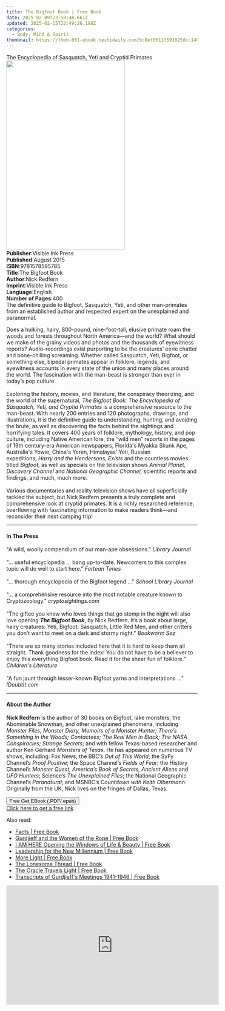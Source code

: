 ```yaml
---
title: The Bigfoot Book | Free Book
date: 2025-02-09T23:50:48.661Z
updated: 2025-02-15T22:49:26.198Z
categories:
  - Body, Mind & Spirit
thumbnail: https://thmb-001-ebook.techidaily.com/bc8ef0011f591825dcc140a548018fd383373d4f81c0840d9759643e6e21e9a8.jpg
---
```

<main id="book-container">
  <div class="flex flex-col">
    <div class="book-brief flex-1 py-6 px-4 sm:p-6 md:py-10 md:px-8">
      <!-- brief-->
      <div class="book-brief-main">
        The Encyclopedia of Sasquatch, Yeti and Cryptid Primates
      </div>
    </div>
    <div
      class="book-meta-info flex-1 grid gap-4 col-start-1 col-end-3 row-start-1 sm:mb-6 sm:grid-cols-4 lg:gap-6 lg:col-start-2 lg:row-end-6 lg:row-span-6 lg:mb-0"
    >
      <div
        class="book-meta-info-left place-content-center mt-4 p-4 text-sm leading-6 col-start-2 col-span-2 dark:text-slate-400"
      >
        <img
          class="w-full h-500 object-cover rounded-lg sm:h-255 sm:col-span-2 lg:col-span-full"
          src="https://img-001-ebook.techidaily.com/5dc79cd60eb58eafa8ac43122b17b4b03755273d6ce3d5e7cd6cea65d5e46fee.jpg"
          alt=""
          width="312"
          height="500"
        />
      </div>
      <div
        class="book-meta-info-right mt-2 col-start-1 row-start-2 col-span-3 self-center"
      >
        <!-- meta data  -->
        <div class="flex flex-col px-4 md:px-8">
          <div class="flex-1">
            <strong>Publisher</strong>:<span class="px-2"
              >Visible Ink Press</span
            >
          </div>
          <div class="flex-1">
            <strong>Published</strong>:<span class="px-2">August 2015</span>
          </div>
          <div class="flex-1">
            <strong>ISBN</strong>:<span class="px-2">9781578595785</span>
          </div>
          <div class="flex-1">
            <strong>Title</strong>:<span class="px-2">The Bigfoot Book</span>
          </div>
          <div class="flex-1">
            <strong>Author</strong>:<span class="px-2">Nick Redfern</span>
          </div>
          <div class="flex-1">
            <strong>Imprint</strong>:<span class="px-2">Visible Ink Press</span>
          </div>
          <div class="flex-1">
            <strong>Language</strong>:<span class="px-2">English</span>
          </div>
          <div class="flex-1">
            <strong>Number of Pages</strong>:<span class="px-2">400</span>
          </div>
        </div>
      </div>
    </div>
    <div class="book-description flex-1 py-6 px-4 sm:p-6 md:py-10 md:px-8">
      <div class="book-description-main">
        <div accordion-content="" id="description">
          <span
            >The definitive guide to Bigfoot, Sasquatch, Yeti, and other
            man-primates from an established author and respected expert on the
            unexplained and paranormal.</span
          >
          <p>
            Does a hulking, hairy, 800-pound, nine-foot-tall, elusive primate
            roam the woods and forests throughout North America—and the world?
            What should we make of the grainy videos and photos and the
            thousands of eyewitness reports? Audio-recordings exist purporting
            to be the creatures’ eerie chatter and bone-chilling screaming.
            Whether called Sasquatch, Yeti, Bigfoot, or something else, bipedal
            primates appear in folklore, legends, and eyewitness accounts in
            every state of the union and many places around the world. The
            fascination with the man-beast is stronger than ever in today’s pop
            culture.<br /><br />Exploring the history, movies, and literature,
            the conspiracy theorizing, and the world of the
            supernatural,&nbsp;<span
              ><i
                >The Bigfoot Book: The Encyclopedia of Sasquatch, Yeti, and
                Cryptid Primates</i
              ></span
            >&nbsp;is a comprehensive resource to the man-beast. With
            nearly&nbsp;<span>200 entries</span>&nbsp;and 120 photographs,
            drawings, and illustrations, it is the definitive guide to
            understanding, hunting, and avoiding the brute, as well as
            discovering the facts behind the sightings and horrifying tales. It
            covers 400 years of folklore, mythology, history, and pop culture,
            including Native American lore, the “wild men” reports in the pages
            of 19th century-era American newspapers, Florida's Myakka Skunk Ape,
            Australia's Yowie, China's Yeren, Himalayas’ Yeti, Russian
            expeditions,&nbsp;<i>Harry and the Hendersons</i
            >,&nbsp;<i>Exists</i>&nbsp;and the countless movies
            titled&nbsp;<i>Bigfoot</i>, as well as specials on the television
            shows&nbsp;<i>Animal Planet, Discovery Channel</i>&nbsp;and&nbsp;<i
              >National Geographic Channel,</i
            >&nbsp;scientific reports and findings, and much, much more.<br /><br />Various
            documentaries and reality television shows have all superficially
            tackled the subject, but Nick Redfern presents a truly complete and
            comprehensive look at cryptid primates. It is a richly researched
            reference, overflowing with fascinating information to make readers
            think—and reconsider their next camping trip!
          </p>
        </div>
        <div class="accordion-fader"></div>
      </div>
    </div>
    <div class="book-excerpts flex-1 py-6 px-4 sm:p-6 md:py-10 md:px-8">
      <!-- excerpts-->
      <div class="book-excerpts-main">
        <hr />
        <h4 class="placeholder placeholder-heading">
          <span>In The Press</span>
        </h4>
        <p>
          "A wild, woolly compendium of our man-ape obsessions."
          <i>Library Journal</i><br /><br />"... useful encyclopedia ... bang
          up-to-date. Newcomers to this complex topic will do well to start
          here." <i>Fortean Times</i><br /><br />"... thorough encyclopedia of
          the Bigfoot legend ..." <i>School Library Journal</i><br /><br />"...
          a comprehensive resource into the most notable creature known to
          Cryptozoology." <i>cryptosightings.com</i><br /><br />"The giftee you
          know who loves things that go stomp in the night will also love
          opening <i><b>The Bigfoot Book</b></i
          >, by Nick Redfern. It’s a book about large, hairy creatures: Yeti,
          Bigfoot, Sasquatch, Little Red Men, and other critters you don’t want
          to meet on a dark and stormy night." <i>Bookworm Sez</i
          ><br /><br />"There are so many stories included here that it is hard
          to keep them all straight. Thank goodness for the index! You do not
          have to be a believer to enjoy this everything Bigfoot book. Read it
          for the sheer fun of folklore." <i>Children's Literature</i
          ><br /><br />"A fun jaunt through lesser-known Bigfoot yarns and
          interpretations ..." <i>IDoubtIt.com</i>
        </p>
      </div>
    </div>
    <div class="book-about-author flex-1 py-6 px-4 sm:p-6 md:py-10 md:px-8">
      <!-- about author-->
      <div class="book-main-author-main">
        <hr />
        <h4 class="placeholder placeholder-heading">
          <span>About the Author</span>
        </h4>
        <p>
          <b>Nick Redfern</b> is the author of 30 books on Bigfoot, lake
          monsters, the Abominable Snowman, and other unexplained phenomena,
          including
          <i
            >Monster Files, Monster Diary, Memoirs of a Monster Hunter; There’s
            Something in the Woods; Contactees; The Real Men in Black; The NASA
            Conspiracies; Strange Secrets</i
          >; and with fellow Texas-based researcher and author Ken Gerhard
          <i>Monsters of Texas</i>. He has appeared on numerous TV shows,
          including: Fox News; the BBC’s <i>Out of This World</i>; the SyFy
          Channel’s <i>Proof Positive</i>; the Space Channel’s
          <i>Fields of Fear</i>; the History Channel’s
          <i>Monster Quest, America’s Book of Secrets, Ancient Aliens</i> and
          <i>UFO Hunters</i>; Science’s <i>The Unexplained Files</i>; the
          National Geographic Channel’s <i>Paranatural</i>; and MSNBC’s
          <i>Countdown with Keith Olbermann</i>. Originally from the UK, Nick
          lives on the fringes of Dallas, Texas.<br />
        </p>
      </div>
    </div>
    <div class="book-free-get flex-1 py-6 px-4 sm:p-6 md:py-10 md:px-8">
      <button
        id="btn-free-get"
        class="bg-blue-500 hover:bg-blue-700 text-white font-bold py-2 px-4 rounded"
      >
        Free Get EBook (.PDF/.epub)
      </button>
      <div id="countdown-display" class="px-2 text-lg mt-2"></div>
      <a
        id="free-link"
        class="hidden bg-blue-500 hover:bg-blue-700 text-white font-bold py-2 px-4 rounded"
        href="https://www.ebooks.com/en-us/book/96489620/the-bigfoot-book/nick-redfern/"
        target="_blank"
        >Click here to get a free link</a
      >
    </div>
    <script>
      let countdownTime = 0;
      let countdownInterval = null;
      document
        .getElementById('btn-free-get')
        .addEventListener('click', startCountdown);
      function startCountdown() {
        countdownTime = new Date().getTime() + 60000 * 3;
        countdownInterval = setInterval(updateCountdown, 1000);
        document.getElementById('btn-free-get').disabled = true;
        document
          .getElementById('btn-free-get')
          .classList.add('bg-gray-500', 'cursor-not-allowed');
      }
      function updateCountdown() {
        let currentTime = new Date().getTime();
        let timeLeft = countdownTime - currentTime;
        let secondsLeft = Math.floor(timeLeft / 1000);
        document.getElementById('countdown-display').innerHTML =
          `Remaining time: ${secondsLeft} seconds.`;
        if (secondsLeft <= 0) {
          clearInterval(countdownInterval);
          document.getElementById('btn-free-get').classList.add('hidden');
          document.getElementById('free-link').classList.remove('hidden');
          document.getElementById('countdown-display').innerHTML = '';
        }
      }
    </script>
  </div>
</main>

<ins class="adsbygoogle"
      style="display:block"
      data-ad-client="ca-pub-7571918770474297"
      data-ad-slot="8358498916"
      data-ad-format="auto"
      data-full-width-responsive="true"></ins>
    

<span class="atpl-alsoreadstyle">Also read:</span>
<div><ul>
<li><a href="https://novels-ebooks.techidaily.com/210185735-9781908421418-facts/"><u>Facts | Free Book</u></a></li>
<li><a href="https://novels-ebooks.techidaily.com/210185874-9781914269011-gurdjieff-and-the-women-of-the-rope/"><u>Gurdjieff and the Women of the Rope | Free Book</u></a></li>
<li><a href="https://novels-ebooks.techidaily.com/210185858-9781912517114-i-am-here-opening-the-windows-of-life-amp-beauty/"><u>I AM HERE Opening the Windows of Life &amp; Beauty | Free Book</u></a></li>
<li><a href="https://novels-ebooks.techidaily.com/210185767-9780648886907-leadership-for-the-new-millennium/"><u>Leadership for the New Millennium | Free Book</u></a></li>
<li><a href="https://novels-ebooks.techidaily.com/210185791-9781908421456-more-light/"><u>More Light | Free Book</u></a></li>
<li><a href="https://novels-ebooks.techidaily.com/210185854-9781636760506-the-lonesome-thread/"><u>The Lonesome Thread | Free Book</u></a></li>
<li><a href="https://novels-ebooks.techidaily.com/210185841-9788792633699-the-oracle-travels-light/"><u>The Oracle Travels Light | Free Book</u></a></li>
<li><a href="https://novels-ebooks.techidaily.com/210185876-9781914269028-transcripts-of-gurdjieffs-meetings-1941-1946/"><u>Transcripts of Gurdjieff's Meetings 1941-1946 | Free Book</u></a></li>
</ul></div>

<!-- affiliate ads begin -->
<iframe width="560" height="315" src="https://www.youtube.com/embed/E1ax-vnGdeo?si=bgTkOhOEwDTlRQE3" title="YouTube video player" frameborder="0" allow="accelerometer; autoplay; clipboard-write; encrypted-media; gyroscope; picture-in-picture; web-share" referrerpolicy="strict-origin-when-cross-origin" allowfullscreen></iframe>
<!-- affiliate ads end -->

